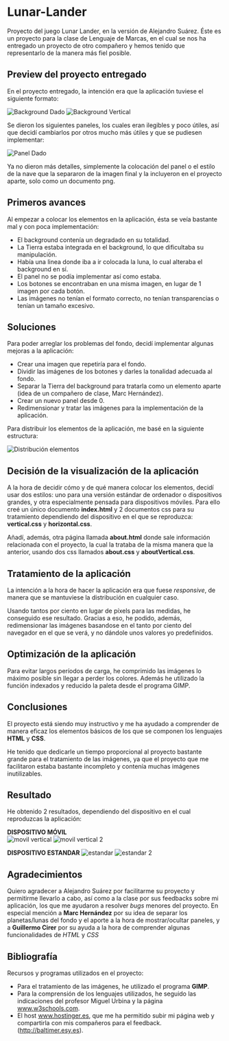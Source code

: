 # Lunar-Lander
Proyecto del juego Lunar Lander, en la versión de Alejandro Suárez. Éste es un proyecto para la clase de Lenguaje de Marcas, en el cual se nos ha entregado un proyecto de otro compañero y hemos tenido que representarlo de la manera más fiel posible.

## Preview del proyecto entregado
En el proyecto entregado, la intención era que la aplicación tuviese el siguiente formato:

![Background Dado](https://github.com/Baltimer/Lunar-Lander/blob/master/img/Background-dado.png)
![Background Vertical](https://github.com/Baltimer/Lunar-Lander/blob/master/img/fondovertical-dado.jpg)

Se dieron los siguientes paneles, los cuales eran ilegibles y poco útiles, así que decidí cambiarlos por otros mucho más útiles y que se pudiesen implementar:

![Panel Dado](https://github.com/Baltimer/Lunar-Lander/blob/master/img/PanelALoRapido.png)

Ya no dieron más detalles, simplemente la colocación del panel o el estilo de la nave que la separaron de la imagen final y la incluyeron en el proyecto aparte, solo como un documento png.

## Primeros avances

Al empezar a colocar los elementos en la aplicación, ésta se veía bastante mal y con poca implementación:

- El background contenía un degradado en su totalidad.
- La Tierra estaba integrada en el background, lo que dificultaba su manipulación.
- Había una linea donde iba a ir colocada la luna, lo cual alteraba el background en sí.
- El panel no se podía implementar así como estaba.
- Los botones se encontraban en una misma imagen, en lugar de 1 imagen por cada botón.
- Las imágenes no tenían el formato correcto, no tenían transparencias o tenían un tamaño excesivo.

## Soluciones

Para poder arreglar los problemas del fondo, decidí implementar algunas mejoras a la aplicación:

- Crear una imagen que repetiría para el fondo.
- Dividir las imágenes de los botones y darles la tonalidad adecuada al fondo.
- Separar la Tierra del background para tratarla como un elemento aparte (idea de un compañero de clase, Marc Hernández).
- Crear un nuevo panel desde 0.
- Redimensionar y tratar las imágenes para la implementación de la aplicación.

Para distribuir los elementos de la aplicación, me basé en la siguiente estructura:

![Distribución elementos](https://github.com/Baltimer/Lunar-Lander/blob/master/img/Distribucion.png)

## Decisión de la visualización de la aplicación

A la hora de decidir cómo y de qué manera colocar los elementos, decidí usar dos estilos: uno para una versión estándar de ordenador o dispositivos grandes, y otra especialmente pensada para dispositivos móviles. Para ello creé un único documento __index.html__ y 2 documentos css para su tratamiento dependiendo del dispositivo en el que se reproduzca: __vertical.css__ y __horizontal.css__.

Añadí, además, otra página llamada __about.html__ donde sale información relacionada con el proyecto, la cual la trataba de la misma manera que la anterior, usando dos css llamados __about.css__ y __aboutVertical.css__.

## Tratamiento de la aplicación

La intención a la hora de hacer la aplicación era que fuese _responsive_, de manera que se mantuviese la distribución en cualquier caso.

Usando tantos por ciento en lugar de píxels para las medidas, he conseguido ese resultado. Gracias a eso, he podido, además, redimensionar las imágenes basandose en el tanto por ciento del navegador en el que se verá, y no dándole unos valores yo predefinidos.

## Optimización de la aplicación

Para evitar largos períodos de carga, he comprimido las imágenes lo máximo posible sin llegar a perder los colores. Además he utilizado la función indexados y reducido la paleta desde el programa GIMP.

## Conclusiones

El proyecto está siendo muy instructivo y me ha ayudado a comprender de manera eficaz los elementos básicos de los que se componen los lenguajes __HTML__ y __CSS__.

He tenido que dedicarle un tiempo proporcional al proyecto bastante grande para el tratamiento de las imágenes, ya que el proyecto que me facilitaron estaba bastante incompleto y contenía muchas imágenes inutilizables.

## Resultado

He obtenido 2 resultados, dependiendo del dispositivo en el cual reproduzcas la aplicación:

__DISPOSITIVO MÓVIL__  
![movil vertical](https://github.com/Baltimer/Lunar-Lander/blob/master/img/Vertical.png)
![movil vertical 2](https://github.com/Baltimer/Lunar-Lander/blob/master/img/Vertical%202.png)

__DISPOSITIVO ESTANDAR__
![estandar](https://github.com/Baltimer/Lunar-Lander/blob/master/img/Horizontal.png)
![estandar 2](https://github.com/Baltimer/Lunar-Lander/blob/master/img/Horizontal%202.png)

## Agradecimientos

Quiero agradecer a Alejandro Suárez por facilitarme su proyecto y permitirme llevarlo a cabo, así como a la clase por sus feedbacks sobre mi aplicación, los que me ayudaron a resolver _bugs_ menores del proyecto. En especial mención a __Marc Hernández__ por su idea de separar los planetas/lunas del fondo y el aporte a la hora de mostrar/ocultar paneles, y a __Guillermo Cirer__ por su ayuda a la hora de comprender algunas funcionalidades de _HTML_ y _CSS_

## Bibliografía

Recursos y programas utilizados en el proyecto:

- Para el tratamiento de las imágenes, he utilizado el programa __GIMP__.
- Para la comprensión de los lenguajes utilizados, he seguido las indicaciones del profesor Miguel Urbina y la página www.w3schools.com.
- El host www.hostinger.es, que me ha permitido subir mi página web y compartirla con mis compañeros para el feedback. (http://baltimer.esy.es).
